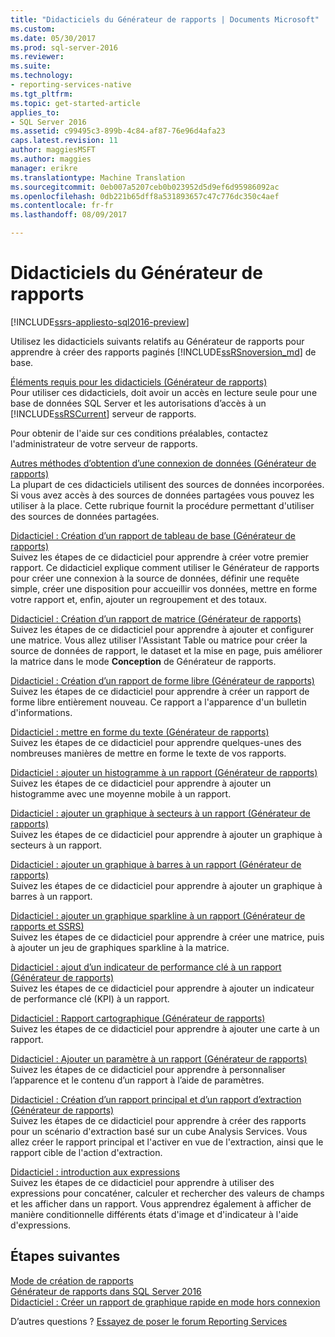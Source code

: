 ```yaml
---
title: "Didacticiels du Générateur de rapports | Documents Microsoft"
ms.custom: 
ms.date: 05/30/2017
ms.prod: sql-server-2016
ms.reviewer: 
ms.suite: 
ms.technology:
- reporting-services-native
ms.tgt_pltfrm: 
ms.topic: get-started-article
applies_to:
- SQL Server 2016
ms.assetid: c99495c3-899b-4c84-af87-76e96d4afa23
caps.latest.revision: 11
author: maggiesMSFT
ms.author: maggies
manager: erikre
ms.translationtype: Machine Translation
ms.sourcegitcommit: 0eb007a5207ceb0b023952d5d9ef6d95986092ac
ms.openlocfilehash: 0db221b65dff8a531893657c47c776dc350c4aef
ms.contentlocale: fr-fr
ms.lasthandoff: 08/09/2017

---
```

# <a name="report-builder-tutorials"></a>Didacticiels du Générateur de rapports

[!INCLUDE[ssrs-appliesto-sql2016-preview](../includes/ssrs-appliesto-sql2016-preview.md)]

Utilisez les didacticiels suivants relatifs au Générateur de rapports pour apprendre à créer des rapports paginés [!INCLUDE[ssRSnoversion_md](../includes/ssrsnoversion-md.md)] de base.  
  
[Éléments requis pour les didacticiels &#40;Générateur de rapports&#41;](../reporting-services/prerequisites-for-tutorials-report-builder.md)  
Pour utiliser ces didacticiels, doit avoir un accès en lecture seule pour une base de données SQL Server et les autorisations d’accès à un [!INCLUDE[ssRSCurrent](../includes/ssrscurrent-md.md)] serveur de rapports.  
  
Pour obtenir de l'aide sur ces conditions préalables, contactez l'administrateur de votre serveur de rapports.  
  
[Autres méthodes d’obtention d’une connexion de données &#40;Générateur de rapports&#41;](../reporting-services/alternative-ways-to-get-a-data-connection-report-builder.md)  
La plupart de ces didacticiels utilisent des sources de données incorporées. Si vous avez accès à des sources de données partagées vous pouvez les utiliser à la place. Cette rubrique fournit la procédure permettant d'utiliser des sources de données partagées.  
  
[Didacticiel : Création d’un rapport de tableau de base &#40;Générateur de rapports&#41;](../reporting-services/tutorial-creating-a-basic-table-report-report-builder.md)  
Suivez les étapes de ce didacticiel pour apprendre à créer votre premier rapport. Ce didacticiel explique comment utiliser le Générateur de rapports pour créer une connexion à la source de données, définir une requête simple, créer une disposition pour accueillir vos données, mettre en forme votre rapport et, enfin, ajouter un regroupement et des totaux.  
  
[Didacticiel : Création d’un rapport de matrice &#40;Générateur de rapports&#41;](../reporting-services/tutorial-creating-a-matrix-report-report-builder.md)  
Suivez les étapes de ce didacticiel pour apprendre à ajouter et configurer une matrice. Vous allez utiliser l'Assistant Table ou matrice pour créer la source de données de rapport, le dataset et la mise en page, puis améliorer la matrice dans le mode **Conception** de Générateur de rapports.  
  
[Didacticiel : Création d’un rapport de forme libre &#40;Générateur de rapports&#41;](../reporting-services/tutorial-creating-a-free-form-report-report-builder.md)  
Suivez les étapes de ce didacticiel pour apprendre à créer un rapport de forme libre entièrement nouveau. Ce rapport a l'apparence d'un bulletin d'informations.  
  
[Didacticiel : mettre en forme du texte &#40;Générateur de rapports&#41;](../reporting-services/tutorial-format-text-report-builder.md)  
Suivez les étapes de ce didacticiel pour apprendre quelques-unes des nombreuses manières de mettre en forme le texte de vos rapports.  
  
[Didacticiel : ajouter un histogramme à un rapport &#40;Générateur de rapports&#41;](../reporting-services/tutorial-add-a-column-chart-to-your-report-report-builder.md)  
Suivez les étapes de ce didacticiel pour apprendre à ajouter un histogramme avec une moyenne mobile à un rapport.  
  
[Didacticiel : ajouter un graphique à secteurs à un rapport &#40;Générateur de rapports&#41;](../reporting-services/tutorial-add-a-pie-chart-to-your-report-report-builder.md)  
Suivez les étapes de ce didacticiel pour apprendre à ajouter un graphique à secteurs à un rapport.  
  
[Didacticiel : ajouter un graphique à barres à un rapport &#40;Générateur de rapports&#41;](../reporting-services/tutorial-add-a-bar-chart-to-your-report-report-builder.md)  
Suivez les étapes de ce didacticiel pour apprendre à ajouter un graphique à barres à un rapport.  
  
[Didacticiel : ajouter un graphique sparkline à un rapport &#40;Générateur de rapports et SSRS&#41;](../reporting-services/tutorial-add-a-sparkline-to-your-report-report-builder.md)  
Suivez les étapes de ce didacticiel pour apprendre à créer une matrice, puis à ajouter un jeu de graphiques sparkline à la matrice.  
  
[Didacticiel : ajout d’un indicateur de performance clé à un rapport &#40;Générateur de rapports&#41;](../reporting-services/tutorial-adding-a-kpi-to-your-report-report-builder.md)  
Suivez les étapes de ce didacticiel pour apprendre à ajouter un indicateur de performance clé (KPI) à un rapport.  
  
[Didacticiel : Rapport cartographique &#40;Générateur de rapports&#41;](../reporting-services/tutorial-map-report-report-builder.md)  
Suivez les étapes de ce didacticiel pour apprendre à ajouter une carte à un rapport.  
  
[Didacticiel : Ajouter un paramètre à un rapport &#40;Générateur de rapports&#41;](../reporting-services/tutorial-add-a-parameter-to-your-report-report-builder.md)  
Suivez les étapes de ce didacticiel pour apprendre à personnaliser l’apparence et le contenu d’un rapport à l’aide de paramètres.  
  
[Didacticiel : Création d’un rapport principal et d’un rapport d’extraction &#40;Générateur de rapports&#41;](../reporting-services/tutorial-creating-drillthrough-and-main-reports-report-builder.md)  
Suivez les étapes de ce didacticiel pour apprendre à créer des rapports pour un scénario d'extraction basé sur un cube Analysis Services. Vous allez créer le rapport principal et l'activer en vue de l'extraction, ainsi que le rapport cible de l'action d'extraction.  
  
[Didacticiel : introduction aux expressions](../reporting-services/tutorial-introducing-expressions.md)  
Suivez les étapes de ce didacticiel pour apprendre à utiliser des expressions pour concaténer, calculer et rechercher des valeurs de champs et les afficher dans un rapport. Vous apprendrez également à afficher de manière conditionnelle différents états d'image et d'indicateur à l'aide d'expressions.  

## <a name="next-steps"></a>Étapes suivantes

[Mode de création de rapports](../reporting-services/report-builder/report-design-view-report-builder.md)  
[Générateur de rapports dans SQL Server 2016](../reporting-services/report-builder/report-builder-in-sql-server-2016.md)  
[Didacticiel : Créer un rapport de graphique rapide en mode hors connexion](../reporting-services/report-builder/tutorial-create-a-quick-chart-report-offline-report-builder.md)  

D’autres questions ? [Essayez de poser le forum Reporting Services](http://go.microsoft.com/fwlink/?LinkId=620231)
